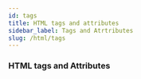 ```yaml
---
id: tags
title: HTML tags and attributes
sidebar_label: Tags and Atrtributes
slug: /html/tags
---
```


### HTML tags and Attributes
